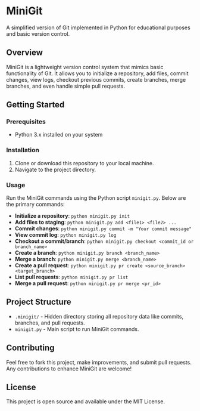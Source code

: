 # MiniGit

A simplified version of Git implemented in Python for educational purposes and basic version control.

## Overview

MiniGit is a lightweight version control system that mimics basic functionality of Git. It allows you to initialize a repository, add files, commit changes, view logs, checkout previous commits, create branches, merge branches, and even handle simple pull requests.

## Getting Started

### Prerequisites
- Python 3.x installed on your system

### Installation
1. Clone or download this repository to your local machine.
2. Navigate to the project directory.

### Usage

Run the MiniGit commands using the Python script `minigit.py`. Below are the primary commands:

- **Initialize a repository**: `python minigit.py init`
- **Add files to staging**: `python minigit.py add <file1> <file2> ...`
- **Commit changes**: `python minigit.py commit -m "Your commit message"`
- **View commit log**: `python minigit.py log`
- **Checkout a commit/branch**: `python minigit.py checkout <commit_id or branch_name>`
- **Create a branch**: `python minigit.py branch <branch_name>`
- **Merge a branch**: `python minigit.py merge <branch_name>`
- **Create a pull request**: `python minigit.py pr create <source_branch> <target_branch>`
- **List pull requests**: `python minigit.py pr list`
- **Merge a pull request**: `python minigit.py pr merge <pr_id>`

## Project Structure

- `.minigit/` - Hidden directory storing all repository data like commits, branches, and pull requests.
- `minigit.py` - Main script to run MiniGit commands.

## Contributing

Feel free to fork this project, make improvements, and submit pull requests. Any contributions to enhance MiniGit are welcome!

## License

This project is open source and available under the MIT License.
